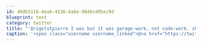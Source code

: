 ```yaml
---
id: 40db3116-4ea9-4136-ba6e-9046cd05ec9d
blueprint: text
category: twitter
title: "'@rigelstpierre I was but it was garage-work, not code-work. shutting 'er down now though"
caption: '<span class="username username_linked">@<a href="https://twitter.com/rigelstpierre" title="Rigel St. Pierre">rigelstpierre</a></span> I was but it was garage-work, not code-work. shutting ''er down now though'
---
```

